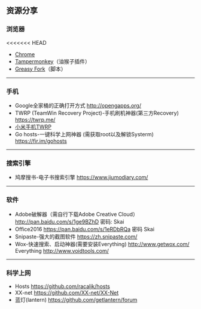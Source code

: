 ## 资源分享
### 浏览器
<<<<<<< HEAD
* [Chrome](https://www.google.com/chrome/)   
* [Tampermonkey](http://tampermonkey.net/)（油猴子插件）  
* [Greasy Fork](https://greasyfork.org/zh-CN/)（脚本）
----
### 手机
* Google全家桶的正确打开方式 http://opengapps.org/  
* TWRP (TeamWin Recovery Project)-手机刷机神器(第三方Recovery) https://twrp.me/   
* [小米手机TWRP](http://www.miui.com/home.php?mod=space&uid=131633855&do=thread&view=me&from=space)  
* Go hosts-一键科学上网神器
(需获取root以及解锁Systerm) https://fir.im/gohosts

----
### 搜索引擎
* 鸠摩搜书-电子书搜索引擎 https://www.jiumodiary.com/  

----
### 软件
* Adobe破解器（需自行下载Adobe Creative Cloud） http://pan.baidu.com/s/1ge9BZhD 密码: Skai
* Office2016 https://pan.baidu.com/s/1eRDbRQa 密码 Skai  
* Snipaste-强大的截图软件 https://zh.snipaste.com/  
* Wox-快速搜索、启动神器(需要安装Everything) http://www.getwox.com/  
Everything http://www.voidtools.com/

----
### 科学上网
* Hosts https://github.com/racaljk/hosts  
* XX-net https://github.com/XX-net/XX-Net  
* 蓝灯(lantern) https://github.com/getlantern/forum
